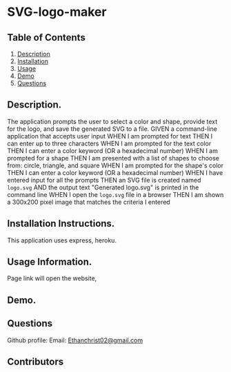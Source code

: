 # SVG-logo-maker

## Table of Contents

1. [Description](https://github.com/EChrist01/SVG-logo-maker/blob/main/README.md#description)
2. [Installation](https://github.com/EChrist01/SVG-logo-maker/blob/main/README.md#installation-instructions)
3. [Usage](https://github.com/EChrist01/SVG-logo-maker/blob/main/README.md#usage-information)
4. [Demo]()
5. [Questions]()

## Description.

The application prompts the user to select a color and shape, provide text for the logo, and save the generated SVG to a file.
GIVEN a command-line application that accepts user input
WHEN I am prompted for text
THEN I can enter up to three characters
WHEN I am prompted for the text color
THEN I can enter a color keyword (OR a hexadecimal number)
WHEN I am prompted for a shape
THEN I am presented with a list of shapes to choose from: circle, triangle, and square
WHEN I am prompted for the shape's color
THEN I can enter a color keyword (OR a hexadecimal number)
WHEN I have entered input for all the prompts
THEN an SVG file is created named `logo.svg`
AND the output text "Generated logo.svg" is printed in the command line
WHEN I open the `logo.svg` file in a browser
THEN I am shown a 300x200 pixel image that matches the criteria I entered

## Installation Instructions.
This application uses express, heroku.

## Usage Information.
Page link will open the website, 

## Demo.


## Questions
Github profile: 
Email: Ethanchrist02@gmail.com

## Contributors
